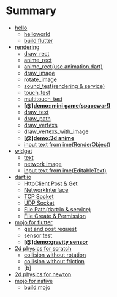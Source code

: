 # Summary
* [hello](doc/hello/README.md)
  * [helloworld](hello/doc/README.md)
  * [build flutter](build_flutter/README.md)
* [rendering](doc/rendering/README.md)
  * [draw_rect](draw_rect/doc/README.md)
  * [anime_rect](anime_rect/doc/README.md)
  * [anime_rect(use animation.dart)](anime_rect_1/doc/README.md)
  * [draw_image](draw_image/doc/README.md)
  * [rotate_image](rotate_image/doc/README.md)
  * [sound_test(rendering & service)](sound_test/doc/README.md)
  * [touch_test](touch_event/doc/README.md)
  * [multitouch_test](multitouch_event/doc/README.md)
  * [**[@]demo::mini game(spacewar!)**](spacewar/doc/README.md)
  * [draw_text](draw_text/doc/README.md)
  * [draw_path](draw_path/doc/README.md)
  * [draw_vertexs](draw_vertices/doc/README.md)
  * [draw_vertexs_with_image](draw_vertices_1/doc/README.md)
  * [**[@]demo:3d anime**](draw_vertices_demo/doc/README.md)
  * [input text from ime(RenderObject)](edit_text_1/doc/README.md)
* [widget](doc/widgets/README.md)
  * [text](widget_text/doc/README.md)
  * [network image](widget_networkimage/doc/README.md)
  * [input text from ime(EditableText)](edit_text/doc/README.md)
* [dart:io](doc/dartio/README.md)
  * [HttpClient Post & Get](dartio_test/doc/README.md)
  * [NetworkInterface](dartio_networkinterface/doc/README.md)
  * [TCP Socket](dartio_tcp/doc/README.md)
  * [UDP Socket](dartio_udp/doc/README.md)
  * [File Path(dart:io & service)](dartio_service_path/doc/README.md)
  * [File Create & Permission](dartio_file/doc/README.md)
* [mojo for flutter](doc/mojo/README.md)
  * [get and post request](mojo_urlRequest/doc/README.md)
  * [sensor test](mojo_sensor/doc/README.md)
  * [**[@]demo:gravity sensor**](mojo_sensor_demo/doc/README.md)
* [2d physics for scratch](doc/physics2d/README.md)
  * [collision without rotation](ph_2d_boun_no_rot/doc/README.md)
  * [collision without friction](ph_2d_boun_no_friction/doc/README.md)
  * [b]
* [2d physics for newton](doc/physics2d_newton/README.md)
* [mojo for native](doc/mojo_native/README.md)
  * [build mojo](mojo_na_install/README.md)


